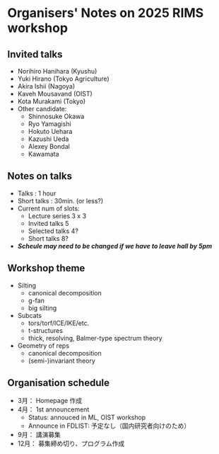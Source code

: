 # Organisers' Notes on 2025 RIMS workshop

## Invited talks
* Norihiro Hanihara (Kyushu)
* Yuki Hirano (Tokyo Agriculture)
* Akira Ishii (Nagoya)
* Kaveh Mousavand (OIST)
* Kota Murakami (Tokyo)
* Other candidate: 
  * Shinnosuke Okawa
  * Ryo Yamagishi
  * Hokuto Uehara
  * Kazushi Ueda
  * Alexey Bondal
  * Kawamata

## Notes on talks
* Talks : 1 hour 
* Short talks : 30min. (or less?)
* Current num of slots:  
  * Lecture series 3 x 3
  * Invited talks 5
  * Selected talks 4?
  * Short talks 8?
* ***Scheule may need to be changed if we have to leave hall by 5pm***


## Workshop theme
* Silting
  * canonical decomposition
  * g-fan
  * big silting
* Subcats
  * tors/torf/ICE/IKE/etc.
  * t-structures
  * thick, resolving, Balmer-type spectrum theory
* Geometry of reps
  * canonical decomposition
  * (semi-)invariant theory

## Organisation schedule
* 3月： Homepage 作成
* 4月： 1st announcement
  * Status: annouced in ML, OIST workshop
  * Announce in FDLIST: 予定なし（国内研究者向けのため）
* 9月： 講演募集
* 12月： 募集締め切り、プログラム作成